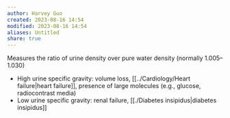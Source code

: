 ```yaml
---
author: Harvey Guo
created: 2023-08-16 14:54
modified: 2023-08-16 14:54
aliases: Untitled
share: true
---
```

Measures the ratio of urine density over pure water density (normally 1.005–1.030) 
- High urine specific gravity: volume loss, [[../Cardiology/Heart failure|heart failure]], presence of large molecules (e.g., glucose, radiocontrast media) 
- Low urine specific gravity: renal failure, [[./Diabetes insipidus|diabetes insipidus]]